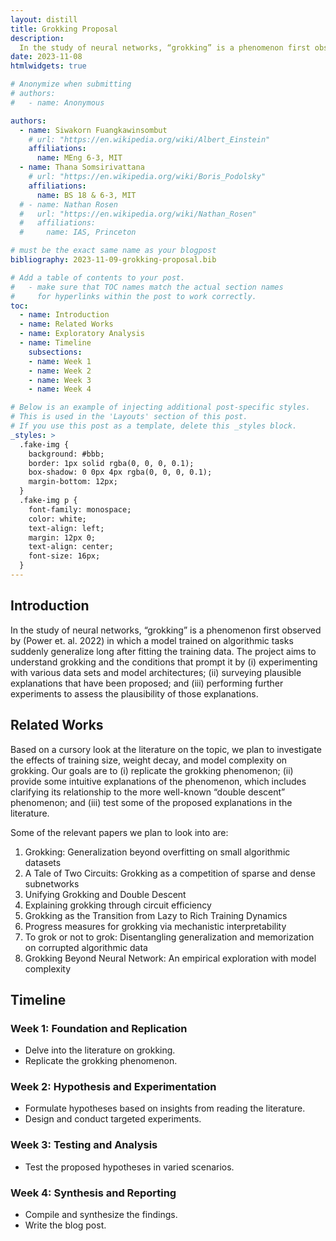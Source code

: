 ```yaml
---
layout: distill
title: Grokking Proposal
description:
  In the study of neural networks, “grokking” is a phenomenon first observed by (Power et. al. 2022) in which a model trained on algorithmic tasks suddenly generalize long after fitting the training data. The project aims to understand grokking and the conditions that prompt it by (i) experimenting with various data sets and model architectures; (ii) surveying plausible explanations that have been proposed; and (iii) performing further experiments to assess the plausibility of those explanations.
date: 2023-11-08
htmlwidgets: true

# Anonymize when submitting
# authors:
#   - name: Anonymous

authors:
  - name: Siwakorn Fuangkawinsombut
    # url: "https://en.wikipedia.org/wiki/Albert_Einstein"
    affiliations:
      name: MEng 6-3, MIT 
  - name: Thana Somsirivattana
    # url: "https://en.wikipedia.org/wiki/Boris_Podolsky"
    affiliations:
      name: BS 18 & 6-3, MIT
  # - name: Nathan Rosen
  #   url: "https://en.wikipedia.org/wiki/Nathan_Rosen"
  #   affiliations:
  #     name: IAS, Princeton

# must be the exact same name as your blogpost
bibliography: 2023-11-09-grokking-proposal.bib  

# Add a table of contents to your post.
#   - make sure that TOC names match the actual section names
#     for hyperlinks within the post to work correctly.
toc:
  - name: Introduction
  - name: Related Works
  - name: Exploratory Analysis
  - name: Timeline
    subsections:
    - name: Week 1
    - name: Week 2
    - name: Week 3
    - name: Week 4

# Below is an example of injecting additional post-specific styles.
# This is used in the 'Layouts' section of this post.
# If you use this post as a template, delete this _styles block.
_styles: >
  .fake-img {
    background: #bbb;
    border: 1px solid rgba(0, 0, 0, 0.1);
    box-shadow: 0 0px 4px rgba(0, 0, 0, 0.1);
    margin-bottom: 12px;
  }
  .fake-img p {
    font-family: monospace;
    color: white;
    text-align: left;
    margin: 12px 0;
    text-align: center;
    font-size: 16px;
  }
---
```


## Introduction

In the study of neural networks, “grokking” is a phenomenon first observed by (Power et. al. 2022) in which a model trained on algorithmic tasks suddenly generalize long after fitting the training data. The project aims to understand grokking and the conditions that prompt it by (i) experimenting with various data sets and model architectures; (ii) surveying plausible explanations that have been proposed; and (iii) performing further experiments to assess the plausibility of those explanations.

## Related Works

Based on a cursory look at the literature on the topic, we plan to investigate the effects of training size, weight decay, and model complexity on grokking. Our goals are to (i) replicate the grokking phenomenon; (ii) provide some intuitive explanations of the phenomenon, which includes clarifying its relationship to the more well-known “double descent” phenomenon; and (iii) test some of the proposed explanations in the literature.

Some of the relevant papers we plan to look into are:
1. Grokking: Generalization beyond overfitting on small algorithmic datasets<d-cite key="power2022grokking"></d-cite>
2. A Tale of Two Circuits: Grokking as a competition of sparse and dense subnetworks<d-cite key="merrill2023tale"></d-cite>
3. Unifying Grokking and Double Descent<d-cite key="davies2023unifying"></d-cite>
4. Explaining grokking through circuit efficiency<d-cite key="varma2023explaining"></d-cite>
5. Grokking as the Transition from Lazy to Rich Training Dynamics<d-cite key="kumar2023grokking"></d-cite>
6. Progress measures for grokking via mechanistic interpretability<d-cite key="nanda2023progress"></d-cite>
7. To grok or not to grok: Disentangling generalization and memorization on corrupted algorithmic data<d-cite key="doshi2023grok"></d-cite>
8. Grokking Beyond Neural Network: An empirical exploration with model complexity<d-cite key="miller2023grokking"></d-cite>

## Timeline

### Week 1: Foundation and Replication
* Delve into the literature on grokking.
* Replicate the grokking phenomenon.

### Week 2: Hypothesis and Experimentation
* Formulate hypotheses based on insights from reading the literature.
* Design and conduct targeted experiments.

### Week 3: Testing and Analysis
* Test the proposed hypotheses in varied scenarios.

### Week 4: Synthesis and Reporting
* Compile and synthesize the findings.
* Write the blog post.
